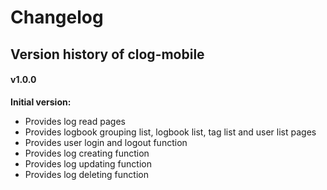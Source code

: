 # Changelog

## Version history of clog-mobile

#### v1.0.0

**Initial version:**

- Provides log read pages
- Provides logbook grouping list, logbook list, tag list and user list pages
- Provides user login and logout function
- Provides log creating function
- Provides log updating function
- Provides log deleting function
